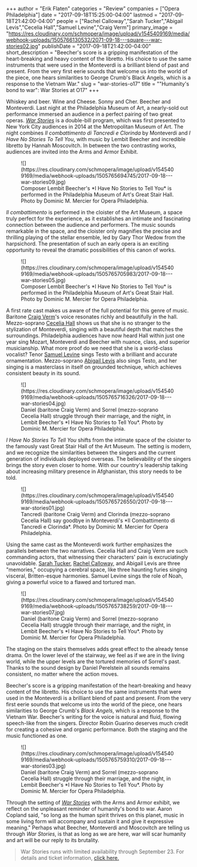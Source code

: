+++
author = "Erik Flaten"
categories = "Review"
companies = ["Opera Philadelphia"]
date = "2017-09-18T15:25:00-04:00"
lastmod = "2017-09-18T21:42:00-04:00"
people = ["Rachel Calloway","Sarah Tucker","Abigail Levis","Cecelia Hall","Samuel Levine","Craig Verm"]
primary_image = "https://res.cloudinary.com/schmopera/image/upload/v1545409169/media/webhook-uploads/1505766130532/2071-09-18---square---war-stories02.jpg"
publishDate = "2017-09-18T21:42:00-04:00"
short_description = "Beecher&#039;s score is a gripping manifestation of the heart-breaking and heavy content of the libretto. His choice to use the same instruments that were used in the Monteverdi is a brilliant blend of past and present. From the very first eerie sounds that welcome us into the world of the piece, one hears similarities to George Crumb&#039;s Black Angels, which is a response to the Vietnam War."
slug = "war-stories-o17"
title = "&quot;Humanity&#039;s bond to war&quot;: War Stories at O17"
+++

Whiskey and beer. Wine and Cheese. Sonny and Cher. Beecher and Monteverdi. Last night at the Philadelphia Museum of Art, a nearly-sold out performance immersed an audience in a perfect pairing of two great operas. [*War Stories*](https://www.operaphila.org/whats-on/on-stage-2017-2018/war-stories/) is a double-bill program, which was first presented to New York City audiences in 2014 at the Metropolitan Museum of Art. The night combines *Il combattimento di Tancredi e Clorinda* by Monteverdi and *I Have No Stories To Tell You*, with music by Lembit Beecher and incredible libretto by Hannah Moscovitch. In between the two contrasting works, audiences are invited into the Arms and Armor Exhibit. 

<figure data-type="image">
![](https://res.cloudinary.com/schmopera/image/upload/v1545409169/media/webhook-uploads/1505765694745/2017-09-18---war-stories09.jpg)
<figcaption>Composer Lembit Beecher's *I Have No Stories to Tell You* is performed in the Philadelphia Museum of Art's Great Stair Hall. Photo by Dominic M. Mercier for Opera Philadelphia.</figcaption>
</figure>

*Il combattimento* is performed in the cloister of the Art Museum, a space truly perfect for the experience, as it establishes an intimate and fascinating connection between the audience and performers. The music sounds remarkable in the space, and the cloister only magnifies the precise and thrilling playing of the stellar ensemble, led by Gary Thor Wedow from the harpsichord. The presentation of such an early opera is an exciting opportunity to reveal the dramatic possibilities of this canon of works. 

<figure data-type="image">
![](https://res.cloudinary.com/schmopera/image/upload/v1545409169/media/webhook-uploads/1505765705983/2017-09-18---war-stories05.jpg)
<figcaption>Composer Lembit Beecher's *I Have No Stories to Tell You* is performed in the Philadelphia Museum of Art's Great Stair Hall. Photo by Dominic M. Mercier for Opera Philadelphia.</figcaption>
</figure>

A first rate cast makes us aware of the full potential for this genre of music. Baritone [Craig Verm](/scene/people/craig-verm/)'s voice resonates richly and beautifully in the hall. Mezzo-soprano [Cecelia Hall](/scene/people/cecelia-hall/) shows us that she is no stranger to the stylization of Monteverdi, singing with a beautiful depth that matches the surroundings. Philadelphia audiences have now heard Hall within just one year sing Mozart, Monteverdi and Beecher with nuance, class, and superior musicianship. What more proof do we need that she is a world-class vocalist? Tenor [Samuel Levine](/scene/people/samuel-levine/) sings Testo with a brilliant and accurate ornamentation. Mezzo-soprano [Abigail Levis](/scene/people/abigail-levis/) also sings Testo, and her singing is a masterclass in itself on grounded technique, which achieves consistent beauty in its sound. 

<figure data-type="image">
![](https://res.cloudinary.com/schmopera/image/upload/v1545409169/media/webhook-uploads/1505765716326/2017-09-18---war-stories04.jpg)
<figcaption>Daniel (baritone Craig Verm) and Sorrel (mezzo-soprano Cecelia Hall) struggle through their marriage, and the night, in Lembit Beecher's *I Have No Stories to Tell You*. Photo by Dominic M. Mercier for Opera Philadelphia.</figcaption>
</figure>

*I Have No Stories To Tell You* shifts from the intimate space of the cloister to the famously vast Great Stair Hall of the Art Museum. The setting is modern, and we recognize the similarities between the singers and the current generation of individuals deployed overseas. The believability of the singers brings the story even closer to home. With our country's leadership talking about increasing military presence in Afghanistan, this story needs to be told. 

<figure data-type="image">
![](https://res.cloudinary.com/schmopera/image/upload/v1545409169/media/webhook-uploads/1505765726550/2017-09-18---war-stories01.jpg)
<figcaption>Tancredi (baritone Craig Verm) and Clorinda (mezzo-soprano Cecelia Hall) say goodbye in Monteverdi's *Il Combattimento di Tancredi e Clorinda*. Photo by Dominic M. Mercier for Opera Philadelphia.</figcaption>
</figure>

Using the same cast as the Monteverdi work further emphasizes the parallels between the two narratives. Cecelia Hall and Craig Verm are such commanding actors, that witnessing their characters' pain is excruciatingly unavoidable. [Sarah Tucker](/scene/people/sarah-tucker/), [Rachel Calloway](/scene/people/rachel-calloway/), and Abigail Levis are three "memories," occupying a cerebral space, like three haunting furies singing visceral, Britten-esque harmonies. Samuel Levine sings the role of Noah, giving a powerful voice to a flawed and tortured man. 

<figure data-type="image">
![](https://res.cloudinary.com/schmopera/image/upload/v1545409169/media/webhook-uploads/1505765738259/2017-09-18---war-stories07.jpg)
<figcaption>Daniel (baritone Craig Verm) and Sorrel (mezzo-soprano Cecelia Hall) struggle through their marriage, and the night, in Lembit Beecher's *I Have No Stories to Tell You*. Photo by Dominic M. Mercier for Opera Philadelphia.</figcaption>
</figure>

The staging on the stairs themselves adds great effect to the already tense drama. On the lower level of the stairway, we feel as if we are in the living world, while the upper levels are the tortured memories of Sorrel's past. Thanks to the sound design by Daniel Perelstein all sounds remains consistent, no matter where the action moves.

Beecher's score is a gripping manifestation of the heart-breaking and heavy content of the libretto. His choice to use the same instruments that were used in the Monteverdi is a brilliant blend of past and present. From the very first eerie sounds that welcome us into the world of the piece, one hears similarities to George Crumb's *Black Angels*, which is a response to the Vietnam War. Beecher's writing for the voice is natural and fluid, flowing speech-like from the singers. Director Robin Guarino deserves much credit for creating a cohesive and organic performance. Both the staging and the music functioned as one.

<figure data-type="image">
![](https://res.cloudinary.com/schmopera/image/upload/v1545409169/media/webhook-uploads/1505765759310/2017-09-18---war-stories03.jpg)
<figcaption>Daniel (baritone Craig Verm) and Sorrel (mezzo-soprano Cecelia Hall) struggle through their marriage, and the night, in Lembit Beecher's *I Have No Stories to Tell You*. Photo by Dominic M. Mercier for Opera Philadelphia.</figcaption>
</figure>

Through the setting of [*War Stories*](https://www.operaphila.org/whats-on/on-stage-2017-2018/war-stories/) with the Arms and Armor exhibit, we reflect on the unpleasant reminder of humanity's bond to war. Aaron Copland said, "so long as the human spirit thrives on this planet, music in some living form will accompany and sustain it and give it expressive meaning." Perhaps what Beecher, Monteverdi and Moscovitch are telling us through *War Stories*, is that as long as we are here, war will scar humanity and art will be our reply to its brutality.

>War Stories runs with limited availability through September 23. For details and ticket information, [click here.](https://www.operaphila.org/whats-on/on-stage-2017-2018/war-stories/)
